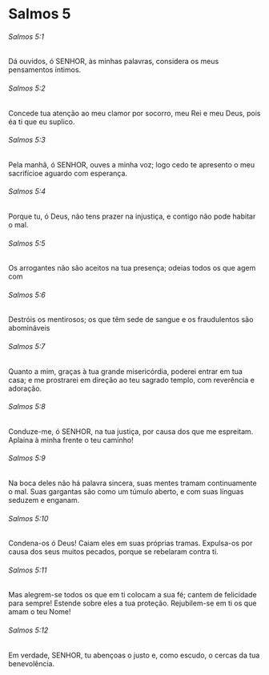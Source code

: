# Salmos 5

###### Salmos 5:1

Dá ouvidos, ó SENHOR, às minhas palavras, considera os meus pensamentos íntimos.

###### Salmos 5:2

Concede tua atenção ao meu clamor por socorro, meu Rei e meu Deus, pois éa ti que eu suplico.

###### Salmos 5:3

Pela manhã, ó SENHOR, ouves a minha voz; logo cedo te apresento o meu sacrifícioe aguardo com esperança.

###### Salmos 5:4

Porque tu, ó Deus, não tens prazer na injustiça, e contigo não pode habitar o mal.

###### Salmos 5:5

Os arrogantes não são aceitos na tua presença; odeias todos os que agem com

###### Salmos 5:6

Destróis os mentirosos; os que têm sede de sangue e os fraudulentos são abomináveis

###### Salmos 5:7

Quanto a mim, graças à tua grande misericórdia, poderei entrar em tua casa; e me prostrarei em direção ao teu sagrado templo, com reverência e adoração.

###### Salmos 5:8

Conduze-me, ó SENHOR, na tua justiça, por causa dos que me espreitam. Aplaina à minha frente o teu caminho!

###### Salmos 5:9

Na boca deles não há palavra sincera, suas mentes tramam continuamente o mal. Suas gargantas são como um túmulo aberto, e com suas línguas seduzem e enganam.

###### Salmos 5:10

Condena-os ó Deus! Caiam eles em suas próprias tramas. Expulsa-os por causa dos seus muitos pecados, porque se rebelaram contra ti.

###### Salmos 5:11

Mas alegrem-se todos os que em ti colocam a sua fé; cantem de felicidade para sempre! Estende sobre eles a tua proteção. Rejubilem-se em ti os que amam o teu Nome!

###### Salmos 5:12

Em verdade, SENHOR, tu abençoas o justo e, como escudo, o cercas da tua benevolência.

